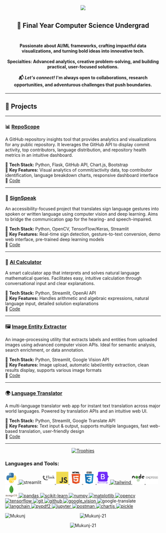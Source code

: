 <h1 align="center">
    <img src="https://readme-typing-svg.herokuapp.com/?font=Righteous&size=35&center=true&vCenter=true&width=500&height=70&duration=4000&lines= Hey!+👋+I'm+MUKUNJ+MUNDHRA+😎!" />
</h1>

<h2 align="center">
  🚀 Final Year Computer Science Undergrad <br><br>
</h2>

<h4 align="center">
  <span>
    Passionate about <b>AI/ML frameworks</b>, crafting <b>impactful data visualizations</b>, and turning bold ideas into innovative tech.<br>
    <br>
    <b>Specialties:</b> Advanced <b>analytics</b>, creative <b>problem-solving</b>, and building practical, user-focused solutions. <br>
    <br>
    📬 <i>Let's connect!</i> I'm always open to collaborations, research opportunities, and adventurous challenges that push boundaries.
  </span>
</h4>


---

## 📌 Projects

---

### 📊 [RepoScope](https://github.com/Mukunj-21/RepoScope)

A GitHub repository insights tool that provides analytics and visualizations for any public repository. It leverages the GitHub API to display commit activity, top contributors, language distribution, and repository health metrics in an intuitive dashboard.

🔹 **Tech Stack:** Python, Flask, GitHub API, Chart.js, Bootstrap  
🔹 **Key Features:** Visual analytics of commit/activity data, top contributor identification, language breakdown charts, responsive dashboard interface  
🔗 [Code](https://github.com/Mukunj-21/RepoScope)

---

### 🤟 [SignSpeak](https://github.com/Mukunj-21/SignSpeak)

An accessibility-focused project that translates sign language gestures into spoken or written language using computer vision and deep learning. Aims to bridge the communication gap for the hearing- and speech-impaired.

🔹 **Tech Stack:** Python, OpenCV, TensorFlow/Keras, Streamlit  
🔹 **Key Features:** Real-time sign detection, gesture-to-text conversion, demo web interface, pre-trained deep learning models  
🔗 [Code](https://github.com/Mukunj-21/SignSpeak)

---

### 🧮 [AI Calculator](https://github.com/Mukunj-21/AI-Calculator)

A smart calculator app that interprets and solves natural language mathematical queries. Facilitates easy, intuitive calculation through conversational input and clear explanations.

🔹 **Tech Stack:** Python, Streamlit, OpenAI API  
🔹 **Key Features:** Handles arithmetic and algebraic expressions, natural language input, detailed solution explanations  
🔗 [Code](https://github.com/Mukunj-21/AI-Calculator)

---

### 🖼️ [Image Entity Extractor](https://github.com/Mukunj-21/Image-Entity-Extractor)

An image-processing utility that extracts labels and entities from uploaded images using advanced computer vision APIs. Ideal for semantic analysis, search enrichment, or data annotation.

🔹 **Tech Stack:** Python, Streamlit, Google Vision API  
🔹 **Key Features:** Image upload, automatic label/entity extraction, clean results display, supports various image formats  
🔗 [Code](https://github.com/Mukunj-21/Image-Entity-Extractor)

---

### 🌍 [Language Translator](https://github.com/Mukunj-21/language-translator)

A multi-language translator web app for instant text translation across major world languages. Powered by translation APIs and an intuitive web UI.

🔹 **Tech Stack:** Python, Streamlit, Google Translate API  
🔹 **Key Features:** Text input & output, supports multiple languages, fast web-based translation, user-friendly design  
🔗 [Code](https://github.com/Mukunj-21/language-translator)

---

<p align="center">
  <a href="https://github.com/ryo-ma/github-profile-trophy">
    <img src="https://github-profile-trophy.vercel.app/?username=Mukunj-21&theme=radical" alt="Trophies" />
  </a>
</p>




<h3 align="left">Languages and Tools:</h3>
<p align="left">
  <!-- Python -->
  <a href="https://www.python.org" target="_blank" rel="noreferrer">
    <img src="https://raw.githubusercontent.com/devicons/devicon/master/icons/python/python-original.svg" alt="python" width="40" height="40"/>
  </a>
  <!-- Streamlit -->
  <img src="https://cdn.jsdelivr.net/gh/devicons/devicon/icons/streamlit/streamlit-original.svg" alt="streamlit" width="40" height="40"/>
  <!-- Flask -->
  <a href="https://flask.palletsprojects.com/" target="_blank" rel="noreferrer">
    <img src="https://raw.githubusercontent.com/devicons/devicon/master/icons/flask/flask-original-wordmark.svg" alt="flask" width="40" height="40"/>
  </a>
  <!-- JavaScript -->
  <a href="https://developer.mozilla.org/en-US/docs/Web/JavaScript" target="_blank" rel="noreferrer">
    <img src="https://raw.githubusercontent.com/devicons/devicon/master/icons/javascript/javascript-original.svg" alt="javascript" width="40" height="40"/>
  </a>
  <!-- HTML5 -->
  <a href="https://www.w3.org/html/" target="_blank" rel="noreferrer">
    <img src="https://raw.githubusercontent.com/devicons/devicon/master/icons/html5/html5-original-wordmark.svg" alt="html5" width="40" height="40"/>
  </a>
  <!-- CSS3 -->
  <a href="https://www.w3schools.com/css/" target="_blank" rel="noreferrer">
    <img src="https://raw.githubusercontent.com/devicons/devicon/master/icons/css3/css3-original-wordmark.svg" alt="css3" width="40" height="40"/>
  </a>
  <!-- Bootstrap -->
  <a href="https://getbootstrap.com" target="_blank" rel="noreferrer">
    <img src="https://raw.githubusercontent.com/devicons/devicon/master/icons/bootstrap/bootstrap-plain-wordmark.svg" alt="bootstrap" width="40" height="40"/>
  </a>
  <!-- Tailwind CSS -->
  <a href="https://tailwindcss.com/" target="_blank" rel="noreferrer">
    <img src="https://www.vectorlogo.zone/logos/tailwindcss/tailwindcss-icon.svg" alt="tailwind" width="40" height="40"/>
  </a>
  <!-- Node.js -->
  <a href="https://nodejs.org" target="_blank" rel="noreferrer">
    <img src="https://raw.githubusercontent.com/devicons/devicon/master/icons/nodejs/nodejs-original-wordmark.svg" alt="nodejs" width="40" height="40"/>
  </a>
  <!-- Express.js -->
  <a href="https://expressjs.com" target="_blank" rel="noreferrer">
    <img src="https://raw.githubusercontent.com/devicons/devicon/master/icons/express/express-original-wordmark.svg" alt="express" width="40" height="40"/>
  </a>
  <!-- MongoDB -->
  <a href="https://www.mongodb.com/" target="_blank" rel="noreferrer">
    <img src="https://raw.githubusercontent.com/devicons/devicon/master/icons/mongodb/mongodb-original-wordmark.svg" alt="mongodb" width="40" height="40"/>
  </a>
  <!-- Pandas -->
  <a href="https://pandas.pydata.org/" target="_blank" rel="noreferrer">
    <img src="https://cdn.jsdelivr.net/gh/devicons/devicon/icons/pandas/pandas-original.svg" alt="pandas" width="40" height="40"/>
  </a>
  <!-- scikit-learn -->
  <a href="https://scikit-learn.org/" target="_blank" rel="noreferrer">
    <img src="https://cdn.jsdelivr.net/gh/devicons/devicon/icons/scikit-learn/scikit-learn-original.svg" alt="scikit-learn" width="40" height="40"/>
  </a>
  <!-- NumPy -->
  <a href="https://numpy.org/" target="_blank" rel="noreferrer">
    <img src="https://cdn.jsdelivr.net/gh/devicons/devicon/icons/numpy/numpy-original.svg" alt="numpy" width="40" height="40"/>
  </a>
  <!-- Matplotlib -->
  <a href="https://matplotlib.org/" target="_blank" rel="noreferrer">
    <img src="https://cdn.jsdelivr.net/gh/devicons/devicon/icons/matplotlib/matplotlib-original.svg" alt="matplotlib" width="40" height="40"/>
  </a>
  <!-- OpenCV -->
  <a href="https://opencv.org/" target="_blank" rel="noreferrer">
    <img src="https://cdn.jsdelivr.net/gh/devicons/devicon/icons/opencv/opencv-original.svg" alt="opencv" width="40" height="40"/>
  </a>
  <!-- TensorFlow / Keras -->
  <a href="https://www.tensorflow.org/" target="_blank" rel="noreferrer">
    <img src="https://cdn.jsdelivr.net/gh/devicons/devicon/icons/tensorflow/tensorflow-original.svg" alt="tensorflow" width="40" height="40"/>
  </a>
  <!-- Git & GitHub -->
  <a href="https://git-scm.com/" target="_blank" rel="noreferrer">
    <img src="https://www.vectorlogo.zone/logos/git-scm/git-scm-icon.svg" alt="git" width="40" height="40"/>
  </a>
  <a href="https://github.com/" target="_blank" rel="noreferrer">
    <img src="https://cdn.jsdelivr.net/gh/devicons/devicon/icons/github/github-original.svg" alt="github" width="40" height="40"/>
  </a>
  <!-- Google Vision API -->
  <a href="https://cloud.google.com/vision" target="_blank" rel="noreferrer">
    <img src="https://storage.googleapis.com/gweb-cloudblog-publish/original_images/cloud_vision_api.png" alt="google_vision" width="40" height="40"/>
  </a>
  <!-- Google Translate API -->
  <img src="https://img.icons8.com/color/48/000000/google-translate.png" alt="google-translate" width="40" height="40"/>
  <!-- LangChain -->
  <a href="https://python.langchain.com/" target="_blank" rel="noreferrer">
    <img src="https://avatars.githubusercontent.com/u/139895814?s=200&v=4" alt="langchain" width="40" height="40"/>
  </a>
  <!-- PyPDF2 -->
  <a href="https://pypdf2.readthedocs.io/" target="_blank" rel="noreferrer">
    <img src="https://cdn.jsdelivr.net/gh/devicons/devicon/icons/python/python-original.svg" alt="pypdf2" width="40" height="40"/>
  </a>
  <!-- Jupyter Notebook -->
  <a href="https://jupyter.org/" target="_blank" rel="noreferrer">
    <img src="https://cdn.jsdelivr.net/gh/devicons/devicon/icons/jupyter/jupyter-original.svg" alt="jupyter" width="40" height="40"/>
  </a>
  <!-- Postman -->
  <a href="https://postman.com" target="_blank" rel="noreferrer">
    <img src="https://www.vectorlogo.zone/logos/getpostman/getpostman-icon.svg" alt="postman" width="40" height="40"/>
  </a>
  <!-- Chart.js -->
  <a href="https://www.chartjs.org/" target="_blank" rel="noreferrer">
    <img src="https://avatars.githubusercontent.com/u/10342521?s=200&v=4" alt="chartjs" width="40" height="40"/>
  </a>
  <!-- Pickle (Python) -->
  <a href="https://docs.python.org/3/library/pickle.html" target="_blank" rel="noreferrer">
    <img src="https://cdn.jsdelivr.net/gh/devicons/devicon/icons/python/python-original.svg" alt="pickle" width="40" height="40"/>
  </a>
</p>



<p><img align="left" src="https://github-readme-stats.vercel.app/api/top-langs?username=Mukunj-21&show_icons=true&locale=en&layout=compact" alt="Mukunj" /></p>

<p align="center">
  <img src="https://github-readme-stats.vercel.app/api?username=Mukunj-21&show_icons=true&locale=en" alt="Mukunj-21" />
</p>

<p align="center">
  <img src="https://github-readme-streak-stats.herokuapp.com/?user=Mukunj-21" alt="Mukunj-21" />
</p>
